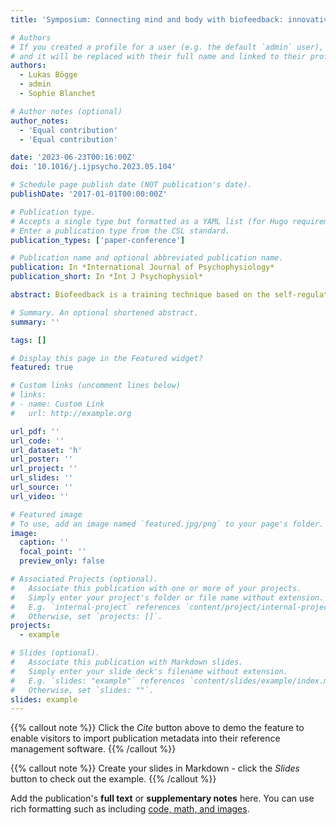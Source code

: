 ```yaml
---
title: 'Symposium: Connecting mind and body with biofeedback: innovative and rigorous approaches to cognitive enhancement'

# Authors
# If you created a profile for a user (e.g. the default `admin` user), write the username (folder name) here
# and it will be replaced with their full name and linked to their profile.
authors:
  - Lukas Bögge
  - admin
  - Sophie Blanchet

# Author notes (optional)
author_notes:
  - 'Equal contribution'
  - 'Equal contribution'

date: '2023-06-23T00:16:00Z'
doi: '10.1016/j.ijpsycho.2023.05.104'

# Schedule page publish date (NOT publication's date).
publishDate: '2017-01-01T00:00:00Z'

# Publication type.
# Accepts a single type but formatted as a YAML list (for Hugo requirements).
# Enter a publication type from the CSL standard.
publication_types: ['paper-conference']

# Publication name and optional abbreviated publication name.
publication: In *International Journal of Psychophysiology*
publication_short: In *Int J Psychophysiol*

abstract: Biofeedback is a training technique based on the self-regulation of physiological parameters provided by real-time feedback. This technique has seen a resurgence of interest in recent years as a method of cognitive enhancement, therapy and as a tool to study the relationship between mental and physiological activity. In this context, we will demonstrate novel psychophysiological findings derived from innovative methods and the use of biofeedback applications (i.e., neurofeedback, heart rate variability [HRV] biofeedback). Out of five presentations of this symposium, two will focus on clinical populations (patients with depression or attention-deficit hyperactivity disorder [ADHD]) and three on healthy participants. 1) Bögge and colleagues will present two pioneering studies conducted with healthy participants investigating the impact of HRV biofeedback on cognitive control and memory and its ties with HRV. In study 1, they demonstrate persistent effects of HRV modulation on cognitive performance using a newly developed virtual reality-based biofeedback device. In study 2, HRV biofeedback was coupled with a false memory paradigm to explore the effect of HRV stimulation during subsequent cognitive processing on cognitive control over memory. 2) Schumann and colleagues will present fMRI data from depressed patients to study the impact of HRV biofeedback on brain functional connectivity with a particular focus on rumination. 3) Chikhi and colleagues will present a study investigating the effect of a single neurofeedback training session of theta or high alpha frequency on working memory compared to an active control condition using random frequency amplitudes. They also investigated psychological, cognitive, and electrophysiological factors that can predict neuromodulation. Despite that no specific behavioral gains were observed, they found that the resting amplitude of trained frequencies predicted the amplitude increase during training. 4) Blanchet and colleagues trained theta or both theta and gamma frequencies in young and healthy adult during five weeks. They showed that targeting both theta and gamma frequencies enhances recollection of temporal contextual information and attention during an ecological episodic memory task implemented in virtual reality. These innovative and original results contribute to the development of a rigorous investigation of the modulation of neurophysiological activity by biofeedback. Finally, 5) Ros and colleagues will present the application of a new analytical framework to identify the neural correlates of ADHD called EEG microstates. The authors show the feasibility of converting these novel EEG biomarkers into neurofeedback regulated signals to provide more spatiotemporally specialized training, impacting behavioral measures of impulsivity and inattention among patients with ADHD.

# Summary. An optional shortened abstract.
summary: ''

tags: []

# Display this page in the Featured widget?
featured: true

# Custom links (uncomment lines below)
# links:
# - name: Custom Link
#   url: http://example.org

url_pdf: ''
url_code: ''
url_dataset: 'h'
url_poster: ''
url_project: ''
url_slides: ''
url_source: ''
url_video: ''

# Featured image
# To use, add an image named `featured.jpg/png` to your page's folder.
image:
  caption: ''
  focal_point: ''
  preview_only: false

# Associated Projects (optional).
#   Associate this publication with one or more of your projects.
#   Simply enter your project's folder or file name without extension.
#   E.g. `internal-project` references `content/project/internal-project/index.md`.
#   Otherwise, set `projects: []`.
projects:
  - example

# Slides (optional).
#   Associate this publication with Markdown slides.
#   Simply enter your slide deck's filename without extension.
#   E.g. `slides: "example"` references `content/slides/example/index.md`.
#   Otherwise, set `slides: ""`.
slides: example
---
```


{{% callout note %}}
Click the _Cite_ button above to demo the feature to enable visitors to import publication metadata into their reference management software.
{{% /callout %}}

{{% callout note %}}
Create your slides in Markdown - click the _Slides_ button to check out the example.
{{% /callout %}}

Add the publication's **full text** or **supplementary notes** here. You can use rich formatting such as including [code, math, and images](https://docs.hugoblox.com/content/writing-markdown-latex/).
